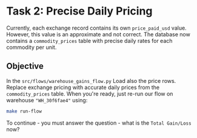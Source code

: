 # Task 2: Precise Daily Pricing

Currently, each exchange record contains its own `price_paid_usd` value. However, this value is an approximate and not correct. The database now contains a `commodity_prices` table with precise daily rates for each commodity per unit.


## Objective
In the `src/flows/warehouse_gains_flow.py` Load also the price rows.
Replace exchange pricing with accurate daily prices from the `commodity_prices` table.
When you're ready, just re-run our flow on warehouse `"WH_30f6fae4"` using:

```bash
make run-flow
```

To continue - you must answer the question - what is the `Total Gain/Loss` now?
